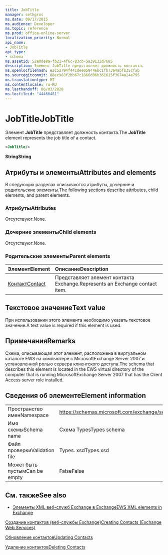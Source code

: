 ```yaml
---
title: JobTitle
manager: sethgros
ms.date: 09/17/2015
ms.audience: Developer
ms.topic: reference
ms.prod: office-online-server
localization_priority: Normal
api_name:
- JobTitle
api_type:
- schema
ms.assetid: 52e0de8a-fb21-4f6c-83cb-5a39132d7685
description: Элемент JobTitle представляет должность контакта.
ms.openlocfilehash: e2c52794f441dee05944ebc1fb7364abfb35cfab
ms.sourcegitcommit: 88ec988f2bb67c1866d06b361615f3674a24e795
ms.translationtype: MT
ms.contentlocale: ru-RU
ms.lasthandoff: 06/03/2020
ms.locfileid: "44466481"
---
```

# <a name="jobtitle"></a><span data-ttu-id="9276b-103">JobTitle</span><span class="sxs-lookup"><span data-stu-id="9276b-103">JobTitle</span></span>

<span data-ttu-id="9276b-104">Элемент **JobTitle** представляет должность контакта.</span><span class="sxs-lookup"><span data-stu-id="9276b-104">The **JobTitle** element represents the job title of a contact.</span></span> 
  
```xml
<JobTitle/>
```

 <span data-ttu-id="9276b-105">**String**</span><span class="sxs-lookup"><span data-stu-id="9276b-105">**String**</span></span>
## <a name="attributes-and-elements"></a><span data-ttu-id="9276b-106">Атрибуты и элементы</span><span class="sxs-lookup"><span data-stu-id="9276b-106">Attributes and elements</span></span>

<span data-ttu-id="9276b-107">В следующих разделах описываются атрибуты, дочерние и родительские элементы.</span><span class="sxs-lookup"><span data-stu-id="9276b-107">The following sections describe attributes, child elements, and parent elements.</span></span>
  
### <a name="attributes"></a><span data-ttu-id="9276b-108">Атрибуты</span><span class="sxs-lookup"><span data-stu-id="9276b-108">Attributes</span></span>

<span data-ttu-id="9276b-109">Отсутствуют.</span><span class="sxs-lookup"><span data-stu-id="9276b-109">None.</span></span>
  
### <a name="child-elements"></a><span data-ttu-id="9276b-110">Дочерние элементы</span><span class="sxs-lookup"><span data-stu-id="9276b-110">Child elements</span></span>

<span data-ttu-id="9276b-111">Отсутствуют.</span><span class="sxs-lookup"><span data-stu-id="9276b-111">None.</span></span>
  
### <a name="parent-elements"></a><span data-ttu-id="9276b-112">Родительские элементы</span><span class="sxs-lookup"><span data-stu-id="9276b-112">Parent elements</span></span>

|<span data-ttu-id="9276b-113">**Элемент**</span><span class="sxs-lookup"><span data-stu-id="9276b-113">**Element**</span></span>|<span data-ttu-id="9276b-114">**Описание**</span><span class="sxs-lookup"><span data-stu-id="9276b-114">**Description**</span></span>|
|:-----|:-----|
|[<span data-ttu-id="9276b-115">Контакт</span><span class="sxs-lookup"><span data-stu-id="9276b-115">Contact</span></span>](contact.md) <br/> |<span data-ttu-id="9276b-116">Представляет элемент контакта Exchange.</span><span class="sxs-lookup"><span data-stu-id="9276b-116">Represents an Exchange contact item.</span></span>  <br/> |
   
## <a name="text-value"></a><span data-ttu-id="9276b-117">Текстовое значение</span><span class="sxs-lookup"><span data-stu-id="9276b-117">Text value</span></span>

<span data-ttu-id="9276b-118">При использовании этого элемента необходимо указать текстовое значение.</span><span class="sxs-lookup"><span data-stu-id="9276b-118">A text value is required if this element is used.</span></span>
  
## <a name="remarks"></a><span data-ttu-id="9276b-119">Примечания</span><span class="sxs-lookup"><span data-stu-id="9276b-119">Remarks</span></span>

<span data-ttu-id="9276b-120">Схема, описывающая этот элемент, расположена в виртуальном каталоге EWS на компьютере с MicrosoftExchange Server 2007 и установленной ролью сервера клиентского доступа.</span><span class="sxs-lookup"><span data-stu-id="9276b-120">The schema that describes this element is located in the EWS virtual directory of the computer that is running MicrosoftExchange Server 2007 that has the Client Access server role installed.</span></span>
  
## <a name="element-information"></a><span data-ttu-id="9276b-121">Сведения об элементе</span><span class="sxs-lookup"><span data-stu-id="9276b-121">Element information</span></span>

|||
|:-----|:-----|
|<span data-ttu-id="9276b-122">Пространство имен</span><span class="sxs-lookup"><span data-stu-id="9276b-122">Namespace</span></span>  <br/> |https://schemas.microsoft.com/exchange/services/2006/types  <br/> |
|<span data-ttu-id="9276b-123">Имя схемы</span><span class="sxs-lookup"><span data-stu-id="9276b-123">Schema name</span></span>  <br/> |<span data-ttu-id="9276b-124">Схема Types</span><span class="sxs-lookup"><span data-stu-id="9276b-124">Types schema</span></span>  <br/> |
|<span data-ttu-id="9276b-125">Файл проверки</span><span class="sxs-lookup"><span data-stu-id="9276b-125">Validation file</span></span>  <br/> |<span data-ttu-id="9276b-126">Types. xsd</span><span class="sxs-lookup"><span data-stu-id="9276b-126">Types.xsd</span></span>  <br/> |
|<span data-ttu-id="9276b-127">Может быть пустым</span><span class="sxs-lookup"><span data-stu-id="9276b-127">Can be empty</span></span>  <br/> |<span data-ttu-id="9276b-128">False</span><span class="sxs-lookup"><span data-stu-id="9276b-128">False</span></span>  <br/> |
   
## <a name="see-also"></a><span data-ttu-id="9276b-129">См. также</span><span class="sxs-lookup"><span data-stu-id="9276b-129">See also</span></span>



- [<span data-ttu-id="9276b-130">Элементы XML веб-служб Exchange в Exchange</span><span class="sxs-lookup"><span data-stu-id="9276b-130">EWS XML elements in Exchange</span></span>](ews-xml-elements-in-exchange.md)


[<span data-ttu-id="9276b-131">Создание контактов (веб-службы Exchange)</span><span class="sxs-lookup"><span data-stu-id="9276b-131">Creating Contacts (Exchange Web Services)</span></span>](https://msdn.microsoft.com/library/4845917e-70d1-481c-bbd7-011ec6571789%28Office.15%29.aspx)
  
[<span data-ttu-id="9276b-132">Обновление контактов</span><span class="sxs-lookup"><span data-stu-id="9276b-132">Updating Contacts</span></span>](https://msdn.microsoft.com/library/9a865953-b94a-4229-b632-2dee433314be%28Office.15%29.aspx)
  
[<span data-ttu-id="9276b-133">Удаление контактов</span><span class="sxs-lookup"><span data-stu-id="9276b-133">Deleting Contacts</span></span>](https://msdn.microsoft.com/library/fcc3dc84-cd3e-455e-a1a7-ae6921c9b588%28Office.15%29.aspx)

